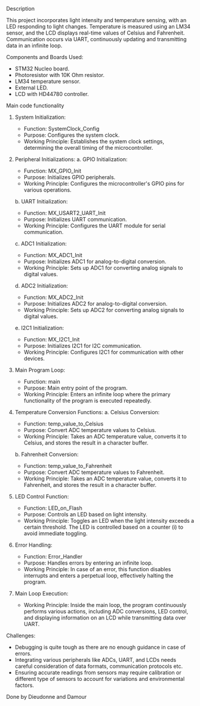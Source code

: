 Description

This project incorporates light intensity and temperature sensing, with an LED responding to light changes. Temperature is measured using an LM34 sensor, and the LCD displays real-time values of Celsius and Fahrenheit. Communication occurs via UART, continuously updating and transmitting data in an infinite loop.


Components and Boards Used:

- STM32 Nucleo board.
- Photoresistor with 10K Ohm resistor.
- LM34 temperature sensor.
- External LED.
- LCD with HD44780 controller.

Main code functionality

1. System Initialization:
   - Function: SystemClock_Config
   - Purpose: Configures the system clock.
   - Working Principle: Establishes the system clock settings, determining the overall timing of the microcontroller.

2. Peripheral Initializations:
   a. GPIO Initialization:
      - Function: MX_GPIO_Init
      - Purpose: Initializes GPIO peripherals.
      - Working Principle: Configures the microcontroller's GPIO pins for various operations.

   b. UART Initialization:
      - Function: MX_USART2_UART_Init
      - Purpose: Initializes UART communication.
      - Working Principle: Configures the UART module for serial communication.

   c. ADC1 Initialization:
      - Function: MX_ADC1_Init
      - Purpose: Initializes ADC1 for analog-to-digital conversion.
      - Working Principle: Sets up ADC1 for converting analog signals to digital values.

   d. ADC2 Initialization:
      - Function: MX_ADC2_Init
      - Purpose: Initializes ADC2 for analog-to-digital conversion.
      - Working Principle: Sets up ADC2 for converting analog signals to digital values.

   e. I2C1 Initialization:
      - Function: MX_I2C1_Init
      - Purpose: Initializes I2C1 for I2C communication.
      - Working Principle: Configures I2C1 for communication with other devices.

3. Main Program Loop:
   - Function: main
   - Purpose: Main entry point of the program.
   - Working Principle: Enters an infinite loop where the primary functionality of the program is executed repeatedly.

4. Temperature Conversion Functions:
   a. Celsius Conversion:
      - Function: temp_value_to_Celsius
      - Purpose: Convert ADC temperature values to Celsius.
      - Working Principle: Takes an ADC temperature value, converts it to Celsius, and stores the result in a character buffer.

   b. Fahrenheit Conversion:
      - Function: temp_value_to_Fahrenheit
      - Purpose: Convert ADC temperature values to Fahrenheit.
      - Working Principle: Takes an ADC temperature value, converts it to Fahrenheit, and stores the result in a character buffer.

5. LED Control Function:
   - Function: LED_on_Flash
   - Purpose: Controls an LED based on light intensity.
   - Working Principle: Toggles an LED when the light intensity exceeds a certain threshold. The LED is controlled based on a counter (i) to avoid immediate toggling.

6. Error Handling:
   - Function: Error_Handler
   - Purpose: Handles errors by entering an infinite loop.
   - Working Principle: In case of an error, this function disables interrupts and enters a perpetual loop, effectively halting the program.

7. Main Loop Execution:
   - Working Principle: Inside the main loop, the program continuously performs various actions, including ADC conversions, LED control, and displaying information on an LCD while transmitting data over UART.


Challenges:

- Debugging is quite tough as there are no enough guidance in case of errors.
- Integrating various peripherals like ADCs, UART, and LCDs needs careful consideration of data formats, communication protocols etc.
- Ensuring accurate readings from sensors may require calibration or different type of sensors to account for variations and environmental factors.





Done by Dieudonne and Damour
